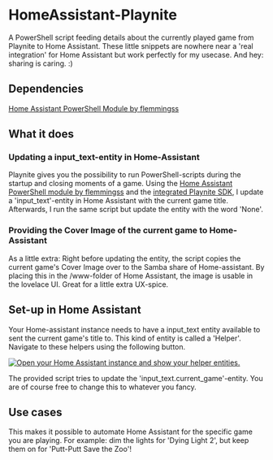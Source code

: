 # HomeAssistant-Playnite
A PowerShell script feeding details about the currently played game from Playnite to Home Assistant. These little snippets are nowhere near a 'real integration' for Home Assistant but work perfectly for my usecase. And hey: sharing is caring. :)

## Dependencies
[Home Assistant PowerShell Module by flemmingss](https://github.com/flemmingss/Home-Assistant-PowerShell-Module)

## What it does
### Updating a input_text-entity in Home-Assistant
Playnite gives you the possibility to run PowerShell-scripts during the startup and closing moments of a game. Using the [Home Assistant PowerShell module by flemmingss](https://github.com/flemmingss/Home-Assistant-PowerShell-Module) and the [integrated Playnite SDK](https://playnite.link/docs/), I update a 'input_text'-entity in Home Assistant with the current game title. Afterwards, I run the same script but update the entity with the word 'None'.

### Providing the Cover Image of the current game to Home-Assistant
As a little extra: Right before updating the entity, the script copies the current game's Cover Image over to the Samba share of Home-assistant. By placing this in the /www-folder of Home Assistant, the image is usable in the lovelace UI. Great for a little extra UX-spice.

## Set-up in Home Assistant
Your Home-assistant instance needs to have a input_text entity available to sent the current game's title to. This kind of entity is called a 'Helper'. Navigate to these helpers using the following button.

[![Open your Home Assistant instance and show your helper entities.](https://my.home-assistant.io/badges/helpers.svg)](https://my.home-assistant.io/redirect/helpers/)

The provided script tries to update the 'input_text.current_game'-entity. You are of course free to change this to whatever you fancy.

## Use cases
This makes it possible to automate Home Assistant for the specific game you are playing. For example: dim the lights for 'Dying Light 2', but keep them on for 'Putt-Putt Save the Zoo'!